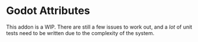 # Godot Attributes

This addon is a WIP. There are still a few issues to work out, and a *lot* of unit tests need to be written due to the complexity of the system.